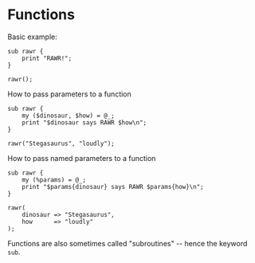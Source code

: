 # Functions

Basic example:

    sub rawr {
        print "RAWR!";
    }
    
    rawr();

How to pass parameters to a function

    sub rawr {
        my ($dinosaur, $how) = @_;
        print "$dinosaur says RAWR $how\n";
    }
    
    rawr("Stegasaurus", "loudly");

How to pass named parameters to a function

    sub rawr {
        my (%params) = @_;
        print "$params{dinosaur} says RAWR $params{how}\n";
    }
    
    rawr(
        dinosaur => "Stegasaurus", 
        how      => "loudly"
    );

Functions are also sometimes called "subroutines" -- hence the keyword <code>sub</code>.

